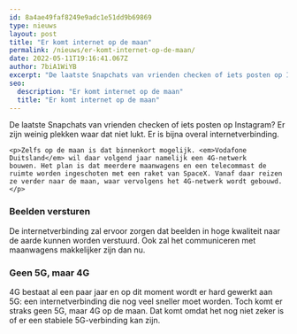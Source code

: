 ```yaml
---
id: 8a4ae49faf8249e9adc1e51dd9b69869
type: nieuws
layout: post
title: "Er komt internet op de maan"
permalink: /nieuws/er-komt-internet-op-de-maan/
date: 2022-05-11T19:16:41.067Z
author: 7biA1WiYB
excerpt: "De laatste Snapchats van vrienden checken of iets posten op Instagram? Er zijn weinig plekken waar dat niet lukt. Er is bijna overal internetverbinding.   "
seo:
  description: "Er komt internet op de maan"
  title: "Er komt internet op de maan"
---
```

De laatste Snapchats van vrienden checken of iets posten op Instagram? Er zijn weinig plekken waar dat niet lukt. Er is bijna overal internetverbinding.   

    <p>Zelfs op de maan is dat binnenkort mogelijk. <em>Vodafone Duitsland</em> wil daar volgend jaar namelijk een 4G-netwerk bouwen. Het plan is dat meerdere maanwagens en een telecommast de ruimte worden ingeschoten met een raket van SpaceX. Vanaf daar reizen ze verder naar de maan, waar vervolgens het 4G-netwerk wordt gebouwd.</p>
<h3>Beelden versturen</h3>
<p>De internetverbinding zal ervoor zorgen dat beelden in hoge kwaliteit naar de aarde kunnen worden verstuurd. Ook zal het communiceren met maanwagens makkelijker zijn dan nu.</p>
<h3>Geen 5G, maar 4G</h3>
<p>4G bestaat al een paar jaar en op dit moment wordt er hard gewerkt aan 5G: een internetverbinding die nog veel sneller moet worden. Toch komt er straks geen 5G, maar 4G op de maan. Dat komt omdat het nog niet zeker is of er een stabiele 5G-verbinding kan zijn.</p>  

